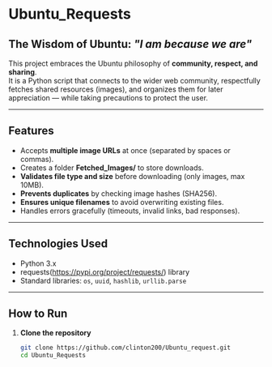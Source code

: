 # Ubuntu_Requests

## The Wisdom of Ubuntu: *"I am because we are"*

This project embraces the Ubuntu philosophy of **community, respect, and sharing**.  
It is a Python script that connects to the wider web community, respectfully fetches shared resources (images), and organizes them for later appreciation — while taking precautions to protect the user.

---

## Features
- Accepts **multiple image URLs** at once (separated by spaces or commas).  
- Creates a folder **Fetched_Images/** to store downloads.  
- **Validates file type and size** before downloading (only images, max 10MB).  
- **Prevents duplicates** by checking image hashes (SHA256).  
- **Ensures unique filenames** to avoid overwriting existing files.  
- Handles errors gracefully (timeouts, invalid links, bad responses).  

---

## Technologies Used
- Python 3.x  
- requests(https://pypi.org/project/requests/) library  
- Standard libraries: `os`, `uuid`, `hashlib`, `urllib.parse`  

---

## How to Run

1. **Clone the repository**
   ```bash
   git clone https://github.com/clinton200/Ubuntu_request.git
   cd Ubuntu_Requests
